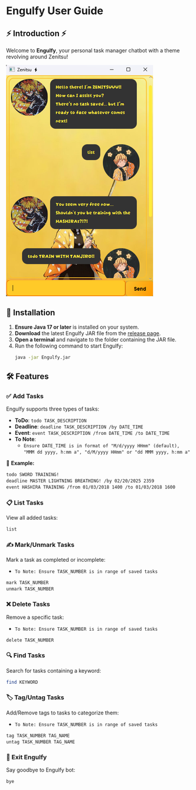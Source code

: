 # Engulfy User Guide

## ⚡ Introduction ⚡
Welcome to **Engulfy**, your personal task manager chatbot with a theme revolving around Zenitsu!

![Example Image](/docs/Ui.png)

## 🚀 Installation
1. **Ensure Java 17 or later** is installed on your system.
2. **Download** the latest Engulfy JAR file from the [release page](https://github.com/Engulfy/ip/releases).
3. **Open a terminal** and navigate to the folder containing the JAR file.
4. Run the following command to start Engulfy:
   ```sh
   java -jar Engulfy.jar
   ```

## 🛠 Features
### ✅ Add Tasks
Engulfy supports three types of tasks:
- **ToDo**: `todo TASK_DESCRIPTION`
- **Deadline**: `deadline TASK_DESCRIPTION /by DATE_TIME`
- **Event**: `event TASK_DESCRIPTION /from DATE_TIME /to DATE_TIME`
- **To Note**: 
  - `Ensure DATE_TIME is in format of "M/d/yyyy HHmm" (default), "MMM dd yyyy, h:mm a", "d/M/yyyy HHmm" or "dd MMM yyyy, h:mm a"`
    

📌 **Example:**
```sh
todo SWORD TRAINING!
deadline MASTER LIGHTNING BREATHING! /by 02/20/2025 2359
event HASHIRA TRAINING /from 01/03/2018 1400 /to 01/03/2018 1600
```

### 📋 List Tasks
View all added tasks:
```sh
list
```

### ✍️ Mark/Unmark Tasks
Mark a task as completed or incomplete:
- `To Note: Ensure TASK_NUMBER is in range of saved tasks`
  
```sh
mark TASK_NUMBER
unmark TASK_NUMBER
```

### ❌ Delete Tasks
Remove a specific task:  
- `To Note: Ensure TASK_NUMBER is in range of saved tasks`
  
```sh
delete TASK_NUMBER
```

### 🔍 Find Tasks
Search for tasks containing a keyword:
```sh
find KEYWORD
```

### 🏷 Tag/Untag Tasks
Add/Remove tags to tasks to categorize them:
- `To Note: Ensure TASK_NUMBER is in range of saved tasks`
  
```sh
tag TASK_NUMBER TAG_NAME
untag TASK_NUMBER TAG_NAME
```

### 🚪 Exit Engulfy
Say goodbye to Engulfy bot:
```sh
bye
```
